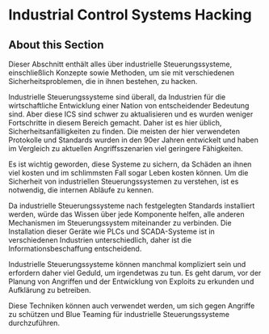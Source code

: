 # Industrial Control Systems Hacking

## About this Section

Dieser Abschnitt enthält alles über industrielle Steuerungssysteme, einschließlich Konzepte sowie Methoden, um sie mit verschiedenen Sicherheitsproblemen, die in ihnen bestehen, zu hacken.

Industrielle Steuerungssysteme sind überall, da Industrien für die wirtschaftliche Entwicklung einer Nation von entscheidender Bedeutung sind. Aber diese ICS sind schwer zu aktualisieren und es wurden weniger Fortschritte in diesem Bereich gemacht. Daher ist es hier üblich, Sicherheitsanfälligkeiten zu finden. Die meisten der hier verwendeten Protokolle und Standards wurden in den 90er Jahren entwickelt und haben im Vergleich zu aktuellen Angriffsszenarien viel geringere Fähigkeiten.

Es ist wichtig geworden, diese Systeme zu sichern, da Schäden an ihnen viel kosten und im schlimmsten Fall sogar Leben kosten können. Um die Sicherheit von industriellen Steuerungssystemen zu verstehen, ist es notwendig, die internen Abläufe zu kennen.

Da industrielle Steuerungssysteme nach festgelegten Standards installiert werden, würde das Wissen über jede Komponente helfen, alle anderen Mechanismen im Steuerungssystem miteinander zu verbinden. Die Installation dieser Geräte wie PLCs und SCADA-Systeme ist in verschiedenen Industrien unterschiedlich, daher ist die Informationsbeschaffung entscheidend.

Industrielle Steuerungssysteme können manchmal kompliziert sein und erfordern daher viel Geduld, um irgendetwas zu tun. Es geht darum, vor der Planung von Angriffen und der Entwicklung von Exploits zu erkunden und Aufklärung zu betreiben.

Diese Techniken können auch verwendet werden, um sich gegen Angriffe zu schützen und Blue Teaming für industrielle Steuerungssysteme durchzuführen.
